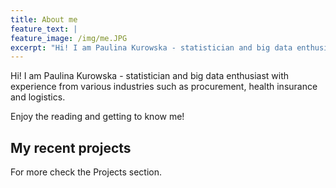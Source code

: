 ```yaml
---
title: About me
feature_text: |
feature_image: /img/me.JPG
excerpt: "Hi! I am Paulina Kurowska - statistician and big data enthusiast with experience from various industries such as procurement, health insurance and logistics. Enjoy the reading and getting to know me!"
---
```


Hi! I am Paulina Kurowska - statistician and big data enthusiast with experience from various industries such as procurement, health insurance and logistics.

Enjoy the reading and getting to know me!

## My recent projects  

For more check the Projects section.
